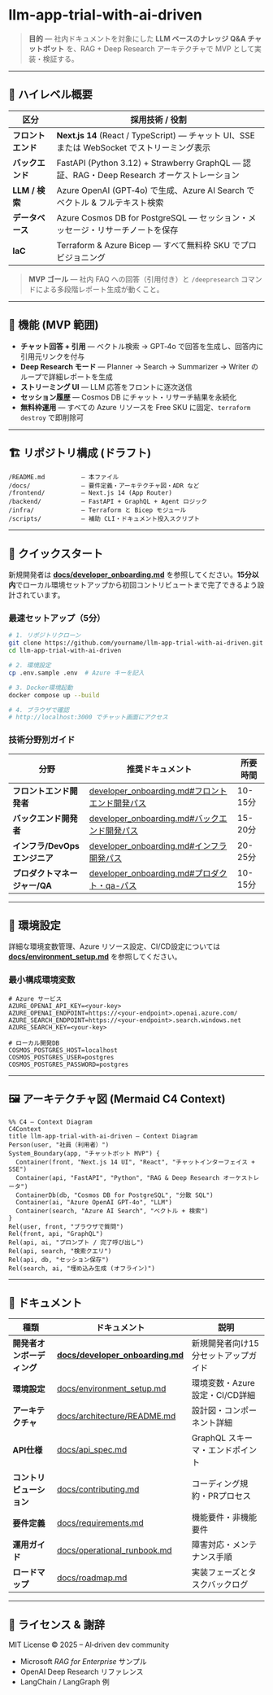 # llm-app-trial-with-ai-driven

> **目的** — 社内ドキュメントを対象にした **LLM ベースのナレッジ Q\&A チャットボット** を、RAG + Deep Research アーキテクチャで MVP として実装・検証する。

---

## 🌟 ハイレベル概要

| 区分           | 採用技術 / 役割                                                                    |
| ------------ | ---------------------------------------------------------------------------- |
| **フロントエンド**  | **Next.js 14** (React / TypeScript) — チャット UI、SSE または WebSocket でストリーミング表示   |
| **バックエンド**   | FastAPI (Python 3.12) + Strawberry GraphQL — 認証、RAG・Deep Research オーケストレーション |
| **LLM / 検索** | Azure OpenAI (GPT‑4o) で生成、Azure AI Search でベクトル & フルテキスト検索                   |
| **データベース**   | Azure Cosmos DB for PostgreSQL — セッション・メッセージ・リサーチノートを保存                      |
| **IaC**      | Terraform & Azure Bicep — すべて無料枠 SKU でプロビジョニング                               |

> **MVP ゴール** — 社内 FAQ への回答（引用付き）と `/deepresearch` コマンドによる多段階レポート生成が動くこと。

---

## 📑 機能 (MVP 範囲)

* **チャット回答 + 引用** — ベクトル検索 → GPT‑4o で回答を生成し、回答内に引用元リンクを付与
* **Deep Research モード** — Planner → Search → Summarizer → Writer のループで詳細レポートを生成
* **ストリーミング UI** — LLM 応答をフロントに逐次送信
* **セッション履歴** — Cosmos DB にチャット・リサーチ結果を永続化
* **無料枠運用** — すべての Azure リソースを Free SKU に固定、`terraform destroy` で即削除可

---

## 🏗️ リポジトリ構成 (ドラフト)

```text
/README.md          – 本ファイル
/docs/              – 要件定義・アーキテクチャ図・ADR など
/frontend/          – Next.js 14 (App Router)
/backend/           – FastAPI + GraphQL + Agent ロジック
/infra/             – Terraform と Bicep モジュール
/scripts/           – 補助 CLI・ドキュメント投入スクリプト
```

---

## 🚀 クイックスタート

新規開発者は **[docs/developer_onboarding.md](docs/developer_onboarding.md)** を参照してください。**15分以内**でローカル環境セットアップから初回コントリビュートまで完了できるよう設計されています。

### 最速セットアップ（5分）

```bash
# 1. リポジトリクローン
git clone https://github.com/yourname/llm-app-trial-with-ai-driven.git
cd llm-app-trial-with-ai-driven

# 2. 環境設定
cp .env.sample .env  # Azure キーを記入

# 3. Docker環境起動
docker compose up --build

# 4. ブラウザで確認
# http://localhost:3000 でチャット画面にアクセス
```

### 技術分野別ガイド

| 分野                    | 推奨ドキュメント                                                                                                            | 所要時間    |
| --------------------- | ----------------------------------------------------------------------------------------------------------------- | ------- |
| **フロントエンド開発者**      | [developer_onboarding.md#フロントエンド開発パス](docs/developer_onboarding.md#フロントエンド開発パス)                                   | 10-15分  |
| **バックエンド開発者**       | [developer_onboarding.md#バックエンド開発パス](docs/developer_onboarding.md#バックエンド開発パス)                                     | 15-20分  |
| **インフラ/DevOps エンジニア** | [developer_onboarding.md#インフラ開発パス](docs/developer_onboarding.md#インフラ開発パス)                                         | 20-25分  |
| **プロダクトマネージャー/QA**  | [developer_onboarding.md#プロダクト・qa-パス](docs/developer_onboarding.md#プロダクト・qa-パス)                                   | 10-15分  |

---

## 🔧 環境設定

詳細な環境変数管理、Azure リソース設定、CI/CD設定については **[docs/environment_setup.md](docs/environment_setup.md)** を参照してください。

### 最小構成環境変数

```dotenv
# Azure サービス
AZURE_OPENAI_API_KEY=<your-key>
AZURE_OPENAI_ENDPOINT=https://<your-endpoint>.openai.azure.com/
AZURE_SEARCH_ENDPOINT=https://<your-endpoint>.search.windows.net
AZURE_SEARCH_KEY=<your-key>

# ローカル開発DB
COSMOS_POSTGRES_HOST=localhost
COSMOS_POSTGRES_USER=postgres
COSMOS_POSTGRES_PASSWORD=postgres
```

---

## 🖼️ アーキテクチャ図 (Mermaid C4 Context)

```mermaid
%% C4 – Context Diagram
C4Context
title llm-app-trial-with-ai-driven – Context Diagram
Person(user, "社員（利用者）")
System_Boundary(app, "チャットボット MVP") {
  Container(front, "Next.js 14 UI", "React", "チャットインターフェイス + SSE")
  Container(api, "FastAPI", "Python", "RAG & Deep Research オーケストレータ")
  ContainerDb(db, "Cosmos DB for PostgreSQL", "分散 SQL")
  Container(ai, "Azure OpenAI GPT‑4o", "LLM")
  Container(search, "Azure AI Search", "ベクトル + 検索")
}
Rel(user, front, "ブラウザで質問")
Rel(front, api, "GraphQL")
Rel(api, ai, "プロンプト / 完了呼び出し")
Rel(api, search, "検索クエリ")
Rel(api, db, "セッション保存")
Rel(search, ai, "埋め込み生成 (オフライン)")
```

---

## 📖 ドキュメント

| 種類                | ドキュメント                                                                                                                                        | 説明                           |
| ----------------- | --------------------------------------------------------------------------------------------------------------------------------------------- | ---------------------------- |
| **開発者オンボーディング**   | **[docs/developer_onboarding.md](docs/developer_onboarding.md)**                                                                               | 新規開発者向け15分セットアップガイド        |
| **環境設定**          | [docs/environment_setup.md](docs/environment_setup.md)                                                                                       | 環境変数・Azure設定・CI/CD詳細         |
| **アーキテクチャ**       | [docs/architecture/README.md](docs/architecture/README.md)                                                                                   | 設計図・コンポーネント詳細               |
| **API仕様**         | [docs/api_spec.md](docs/api_spec.md)                                                                                                         | GraphQL スキーマ・エンドポイント        |
| **コントリビューション**    | [docs/contributing.md](docs/contributing.md)                                                                                                 | コーディング規約・PRプロセス            |
| **要件定義**          | [docs/requirements.md](docs/requirements.md)                                                                                                 | 機能要件・非機能要件                   |
| **運用ガイド**         | [docs/operational_runbook.md](docs/operational_runbook.md)                                                                                   | 障害対応・メンテナンス手順              |
| **ロードマップ**        | [docs/roadmap.md](docs/roadmap.md)                                                                                                           | 実装フェーズとタスクバックログ            |

---

## 📝 ライセンス & 謝辞

MIT License © 2025 – AI‑driven dev community

* Microsoft *RAG for Enterprise* サンプル
* OpenAI Deep Research リファレンス
* LangChain / LangGraph 例
